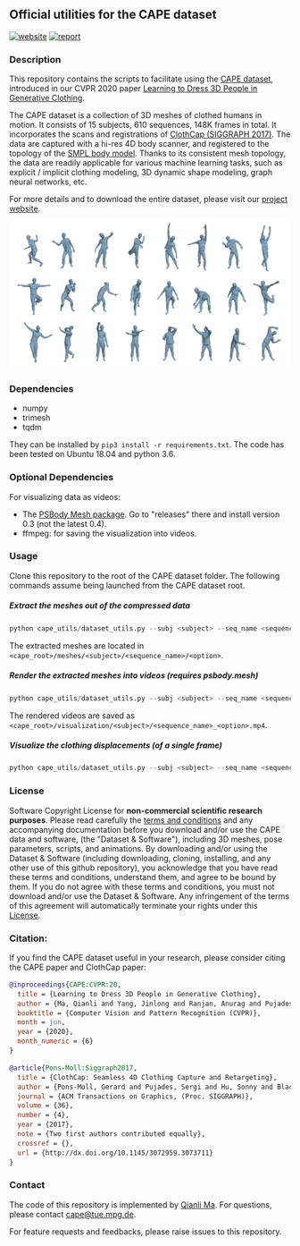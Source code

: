 ## Official utilities for the CAPE dataset
[![website](https://img.shields.io/website-up-down-green-red/http/shields.io.svg)](https://cape.is.tue.mpg.de/) [![report](https://img.shields.io/badge/arxiv-report-red)](https://arxiv.org/abs/1907.13615)

### Description

This repository contains the scripts to facilitate using the [CAPE dataset](https://cape.is.tue.mpg.de/dataset), introduced in our CVPR 2020 paper [Learning to Dress 3D People in Generative Clothing](https://arxiv.org/abs/1907.13615). 

The CAPE dataset is a collection of 3D meshes of clothed humans in motion. It consists of 15 subjects, 610 sequences, 148K frames in total. It incorporates the scans and registrations of [ClothCap (SIGGRAPH 2017)](http://clothcap.is.tue.mpg.de/). The data are captured with a hi-res 4D body scanner, and registered to the topology of the [SMPL body model](https://smpl.is.tue.mpg.de). Thanks to its consistent mesh topology, the data are readily applicable for various machine learning tasks, such as explicit / implicit clothing modeling, 3D dynamic shape modeling, graph neural networks, etc.

For more details and to download the entire dataset, please visit our [project website](https://cape.is.tue.mpg.de/).

![CAPE dataset examples](./images/cape_dataset.png)

### Dependencies

- numpy
- trimesh
- tqdm

They can be installed by  `pip3 install -r requirements.txt`. The code has been tested on Ubuntu 18.04 and python 3.6.

### Optional Dependencies 

For visualizing data as videos:
- The [PSBody Mesh package](https://github.com/MPI-IS/mesh). Go to "releases" there and install version 0.3 (not the latest 0.4).
- ffmpeg: for saving the visualization into videos.

### Usage

Clone this repository to the root of the CAPE dataset folder. The following commands assume being launched from the CAPE dataset root.

##### Extract the meshes out of the compressed data

```python
python cape_utils/dataset_utils.py --subj <subject> --seq_name <sequence_name> --option posed --extract
```

The extracted meshes are located in `<cape_root>/meshes/<subject>/<sequence_name>/<option>`.

##### Render the extracted meshes into videos (requires psbody.mesh)

```python
python cape_utils/dataset_utils.py --subj <subject> --seq_name <sequence_name> --option posed --vis
```

The rendered videos are saved as `<cape_root>/visualization/<subject>/<sequence_name>_<option>.mp4`.

##### Visualize the clothing displacements (of a single frame)

```python
python cape_utils/dataset_utils.py --subj <subject> --seq_name <sequence_name> --option posed --demo_disps
```

### License

Software Copyright License for **non-commercial scientific research purposes**. Please read carefully the [terms and conditions](./LICENSE) and any accompanying documentation before you download and/or use the CAPE data and software, (the "Dataset & Software"), including 3D meshes, pose parameters, scripts, and animations. By downloading and/or using the Dataset & Software (including downloading, cloning, installing, and any other use of this github repository), you acknowledge that you have read these terms and conditions, understand them, and agree to be bound by them. If you do not agree with these terms and conditions, you must not download and/or use the Dataset & Software. Any infringement of the terms of this agreement will automatically terminate your rights under this [License](LICENSE).

### Citation:

If you find the CAPE dataset useful in your research, please consider citing the CAPE paper and ClothCap paper:

```bibtex
@inproceedings{CAPE:CVPR:20,
  title = {Learning to Dress 3D People in Generative Clothing},
  author = {Ma, Qianli and Yang, Jinlong and Ranjan, Anurag and Pujades, Sergi and Pons-Moll, Gerard and Tang, Siyu and Black, Michael J.},
  booktitle = {Computer Vision and Pattern Recognition (CVPR)},
  month = jun,
  year = {2020},
  month_numeric = {6}
}
```

```bibtex
@article{Pons-Moll:Siggraph2017,
  title = {ClothCap: Seamless 4D Clothing Capture and Retargeting},
  author = {Pons-Moll, Gerard and Pujades, Sergi and Hu, Sonny and Black, Michael},
  journal = {ACM Transactions on Graphics, (Proc. SIGGRAPH)},
  volume = {36},
  number = {4},
  year = {2017},
  note = {Two first authors contributed equally},
  crossref = {},
  url = {http://dx.doi.org/10.1145/3072959.3073711}
}
```

### Contact

The code of this repository is implemented by [Qianli Ma](https://ps.is.tuebingen.mpg.de/person/qma). For questions, please contact cape@tue.mpg.de.

For feature requests and feedbacks, please raise issues to this repository.

